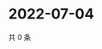 # 2022-07-04

共 0 条

<!-- BEGIN WEIBO -->
<!-- 最后更新时间 Mon Jul 04 2022 21:35:55 GMT+0800 (China Standard Time) -->

<!-- END WEIBO -->
